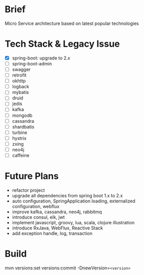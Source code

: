 Brief
=======
Micro Service architecture based on latest popular technologies

Tech Stack & Legacy Issue
=======
- [x] spring-boot: upgrade to 2.x
- [ ] spring-boot-admin
- [ ] swagger
- [ ] retrofit
- [ ] okhttp
- [ ] logback
- [ ] mybatis
- [ ] druid
- [ ] jedis
- [ ] kafka
- [ ] mongodb
- [ ] cassandra
- [ ] shardbatis
- [ ] turbine
- [ ] hystrix
- [ ] zxing
- [ ] neo4j
- [ ] caffeine

Future Plans
=======
- refactor project
- upgrade all dependencies from spring boot 1.x to 2.x
- auto configuration, SpringApplication loading, externalized configuration, webflux
- improve kafka, cassandra, neo4j, rabbitmq
- introduce consul, elk, jwt
- implement javascript, groovy, lua, scala, clojure illustration
- introduce RxJava, WebFlux, Reactive Stack
- add exception handle, log, transaction

Build
=======
mvn versions:set versions:commit -DnewVersion=`<version>`
